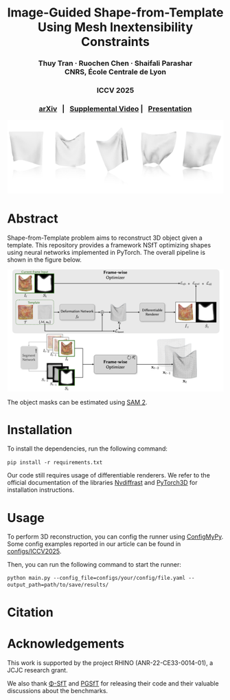 <p align="center">
  <h1 align="center">Image-Guided Shape-from-Template Using Mesh Inextensibility Constraints</h1>
  <h3 align="center"> Thuy Tran · Ruochen Chen · Shaifali Parashar <br> CNRS, École Centrale de Lyon </h3>
  <h3 align="center">ICCV 2025 </h3>

[//]: # (    <h3 align="center"> <a href="#">ICCV Paper</a> &nbsp; | &nbsp; <a href="#">Project Page</a> &nbsp; | &nbsp; <a href="https://youtu.be/Jib_c_NDSkY">Supplemental Video</a> &nbsp; | &nbsp; <a href="https://arxiv.org/abs/2507.22699">arXiv</a> </h3>)
<h3 align="center"> <a href="https://arxiv.org/abs/2507.22699">arXiv</a> &nbsp; | &nbsp; <a href="https://youtu.be/Jib_c_NDSkY">Supplemental Video</a> | &nbsp; <a href="https://youtu.be/mm4hA3e9URM">Presentation</a> </h3>
  <div align="center"></div>
</p>

![](assets/nsft_teaser.jpeg "Neural Shape-from-Template teaser")

# Abstract
Shape-from-Template problem aims to reconstruct 3D object given a template.
This repository provides a framework NSfT optimizing shapes using neural networks implemented in PyTorch.
The overall pipeline is shown in the figure below.

![](assets/nsft_pipeline.jpeg "Neural Shape-from-Template pipeline")

The object masks can be estimated using [SAM 2](https://github.com/facebookresearch/segment-anything).

# Installation
To install the dependencies, run the following command:

```pip install -r requirements.txt```
 
Our code still requires usage of differentiable renderers. 
We refer to the official documentation of the libraries [Nvdiffrast](https://github.com/NVlabs/nvdiffrast) and [PyTorch3D](https://github.com/facebookresearch/pytorch3d)
for installation instructions.

# Usage
To perform 3D reconstruction, you can config the runner using [ConfigMyPy](https://github.com/JeanKossaifi/configmypy).
Some config examples reported in our article can be found in [configs/ICCV2025](configs/ICCV2025).

Then, you can run the following command to start the runner:

```
python main.py --config_file=configs/your/config/file.yaml --output_path=path/to/save/results/
```

# Citation
# Acknowledgements
This work is supported by the project
RHINO (ANR-22-CE33-0014-01), a JCJC research grant. 

We also thank [Φ-SfT](https://github.com/navamikairanda/phi_sft) and [PGSfT](https://github.com/vc-bonn/Physics-guided-Shape-from-Template) for releasing their code and their valuable discussions about the benchmarks.